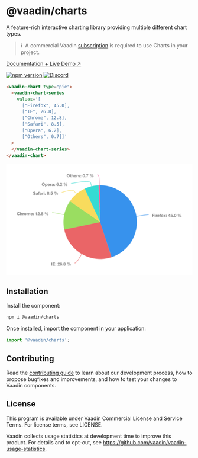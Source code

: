 # @vaadin/charts

A feature-rich interactive charting library providing multiple different chart types.

> ℹ️&nbsp; A commercial Vaadin [subscription](https://vaadin.com/pricing) is required to use Charts in your project.

[Documentation + Live Demo ↗](https://charts.demo.vaadin.com/vaadin-charts/)

[![npm version](https://badgen.net/npm/v/@vaadin/charts)](https://www.npmjs.com/package/@vaadin/charts)
[![Discord](https://img.shields.io/discord/732335336448852018?label=discord)](https://discord.gg/PHmkCKC)

```html
<vaadin-chart type="pie">
  <vaadin-chart-series
    values='[
      ["Firefox", 45.0],
      ["IE", 26.8],
      ["Chrome", 12.8],
      ["Safari", 8.5],
      ["Opera", 6.2],
      ["Others", 0.7]]'
  >
  </vaadin-chart-series>
</vaadin-chart>
```

[<img src="https://raw.githubusercontent.com/vaadin/web-components/master/packages/charts/screenshot.png" width="530" alt="Screenshot of vaadin-chart">](https://vaadin.com/docs/latest/components/charts)

## Installation

Install the component:

```sh
npm i @vaadin/charts
```

Once installed, import the component in your application:

```js
import '@vaadin/charts';
```

## Contributing

Read the [contributing guide](https://vaadin.com/docs/latest/contributing/overview) to learn about our development process, how to propose bugfixes and improvements, and how to test your changes to Vaadin components.

## License

This program is available under Vaadin Commercial License and Service Terms. For license terms, see LICENSE.

Vaadin collects usage statistics at development time to improve this product.
For details and to opt-out, see https://github.com/vaadin/vaadin-usage-statistics.
